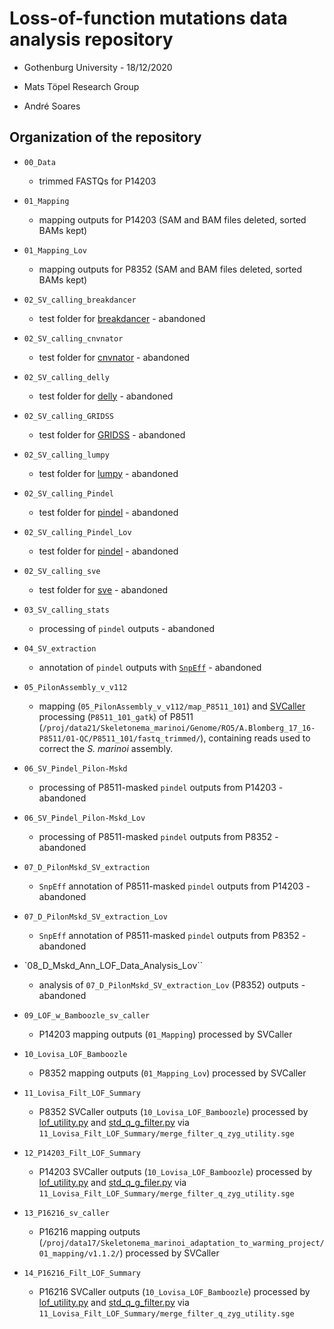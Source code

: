 # Loss-of-function mutations data analysis repository

 - Gothenburg University - 18/12/2020

 - Mats Töpel Research Group
 - André Soares

## Organization of the repository

 - `00_Data`

	- trimmed FASTQs for P14203

 - `01_Mapping`

	- mapping outputs for P14203 (SAM and BAM files deleted, sorted BAMs kept)

 - `01_Mapping_Lov`

	- mapping outputs for P8352 (SAM and BAM files deleted, sorted BAMs kept)

 - `02_SV_calling_breakdancer`

	- test folder for [breakdancer](https://github.com/genome/breakdancer) - abandoned

 - `02_SV_calling_cnvnator`

	- test folder for [cnvnator](https://github.com/abyzovlab/CNVnator) - abandoned

 - `02_SV_calling_delly`

	- test folder for [delly](https://github.com/dellytools/delly) - abandoned

 - `02_SV_calling_GRIDSS`

	- test folder for [GRIDSS](https://github.com/PapenfussLab/gridss) - abandoned

 - `02_SV_calling_lumpy`

	- test folder for [lumpy](https://github.com/arq5x/lumpy-sv) - abandoned

 - `02_SV_calling_Pindel`

	- test folder for [pindel](http://gmt.genome.wustl.edu/packages/pindel/) - abandoned

 - `02_SV_calling_Pindel_Lov`

	- test folder for [pindel](http://gmt.genome.wustl.edu/packages/pindel/) - abandoned

 - `02_SV_calling_sve`

	- test folder for [sve](https://github.com/TheJacksonLaboratory/SVE) - abandoned

 - `03_SV_calling_stats`

	- processing of  `pindel` outputs - abandoned

 - `04_SV_extraction`

	- annotation of `pindel` outputs with [`SnpEff`](https://pcingola.github.io/SnpEff/) - abandoned

 - `05_PilonAssembly_v_v112`

	- mapping (`05_PilonAssembly_v_v112/map_P8511_101`) and [SVCaller](https://github.com/topel-research-group/Bamboozle/blob/master/modules/sv_caller.py) processing (`P8511_101_gatk`) of P8511 (`/proj/data21/Skeletonema_marinoi/Genome/RO5/A.Blomberg_17_16-P8511/01-QC/P8511_101/fastq_trimmed/`), containing reads used to correct the *S. marinoi* assembly.

 - `06_SV_Pindel_Pilon-Mskd`

	- processing of P8511-masked `pindel` outputs from P14203 - abandoned

 - `06_SV_Pindel_Pilon-Mskd_Lov`

	- processing of P8511-masked `pindel` outputs from P8352 - abandoned

 - `07_D_PilonMskd_SV_extraction`

	- `SnpEff` annotation of P8511-masked `pindel` outputs from P14203 - abandoned

 - `07_D_PilonMskd_SV_extraction_Lov`

	- `SnpEff` annotation of P8511-masked `pindel` outputs from P8352 - abandoned

 - `08_D_Mskd_Ann_LOF_Data_Analysis_Lov``

	-  analysis of `07_D_PilonMskd_SV_extraction_Lov` (P8352) outputs - abandoned

 - `09_LOF_w_Bamboozle_sv_caller`

	- P14203 mapping outputs (`01_Mapping`) processed by SVCaller

 - `10_Lovisa_LOF_Bamboozle`

	- P8352 mapping outputs (`01_Mapping_Lov`) processed by SVCaller

 - `11_Lovisa_Filt_LOF_Summary`

	- P8352 SVCaller outputs (`10_Lovisa_LOF_Bamboozle`) processed by [lof_utility.py](https://github.com/topel-research-group/Bamboozle/blob/master/scripts/lof_utility.py) and [std_q_g_filter.py](https://github.com/topel-research-group/Bamboozle/blob/master/scripts/std_q_g_filter.py) via `11_Lovisa_Filt_LOF_Summary/merge_filter_q_zyg_utility.sge`

 - `12_P14203_Filt_LOF_Summary`

	- P14203 SVCaller outputs (`10_Lovisa_LOF_Bamboozle`) processed by [lof_utility.py](https://github.com/topel-research-group/Bamboozle/blob/master/scripts/lof_utility.py) and [std_q_g_filer.py](https://github.com/topel-research-group/Bamboozle/blob/master/scripts/std_q_g_filter.py) via `11_Lovisa_Filt_LOF_Summary/merge_filter_q_zyg_utility.sge`

 - `13_P16216_sv_caller`

	- P16216 mapping outputs (`/proj/data17/Skeletonema_marinoi_adaptation_to_warming_project/01_mapping/v1.1.2/`) processed by SVCaller

- `14_P16216_Filt_LOF_Summary`

	- P16216 SVCaller outputs (`10_Lovisa_LOF_Bamboozle`) processed by [lof_utility.py](https://github.com/topel-research-group/Bamboozle/blob/master/scripts/lof_utility.py) and [std_q_g_filter.py](https://github.com/topel-research-group/Bamboozle/blob/master/scripts/std_q_g_filter.py) via `11_Lovisa_Filt_LOF_Summary/merge_filter_q_zyg_utility.sge`


